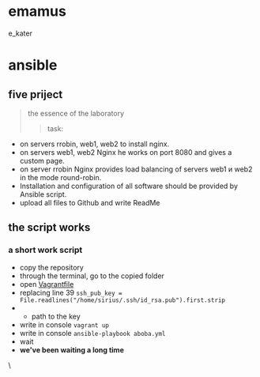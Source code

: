 # emamus
e_kater
# ansible
## five priject 

>the essence of the laboratory
>>task:

 + on servers rrobin, web1, web2 to install nginx.
 + on servers web1, web2 Nginx he works on port 8080 and gives a custom page.
 + on server rrobin Nginx provides load balancing of servers web1 и web2 in the mode round-robin.
 + Installation and configuration of all software should be provided by Ansible script.
 + upload all files to Github and write ReadMe 


##  the script works
### a short work script
 + copy the repository 
 + through the terminal, go to the copied folder
 + open [Vagrantfile ](https://github.com/Ekaterina04/emamus/blob/main/lab4/Vagrantfile)
 + replacing line 39 `ssh_pub_key = File.readlines("/home/sirius/.ssh/id_rsa.pub").first.strip`
 + +  path to the key
 + write in console `vagrant up` 
 + write in console `ansible-playbook aboba.yml`
 + wait
 + ****we've been waiting a long time****

\
